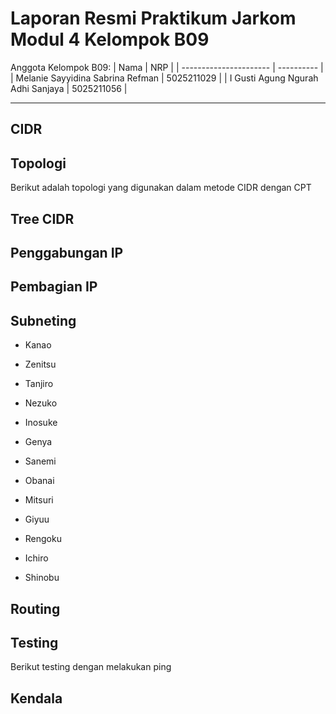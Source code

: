 # Laporan Resmi Praktikum Jarkom Modul 4 Kelompok B09

Anggota Kelompok B09:
| Nama | NRP |
| ---------------------- | ---------- |
| Melanie Sayyidina Sabrina Refman | 5025211029 |
| I Gusti Agung Ngurah Adhi Sanjaya | 5025211056 |

----

## CIDR

## Topologi
Berikut adalah topologi yang digunakan dalam metode CIDR dengan CPT

## Tree CIDR

## Penggabungan IP

## Pembagian IP

## Subneting
- Kanao

- Zenitsu
  
- Tanjiro
  
- Nezuko

- Inosuke
  
- Genya
  
- Sanemi
  
- Obanai
  
- Mitsuri
  
- Giyuu
  
- Rengoku
  
- Ichiro
  
- Shinobu

## Routing

## Testing
Berikut testing dengan melakukan ping

## Kendala
